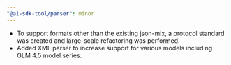```yaml
---
"@ai-sdk-tool/parser": minor
---
```


- To support formats other than the existing json-mix, a protocol standard was created and large-scale refactoring was performed.
- Added XML parser to increase support for various models including GLM 4.5 model series.
